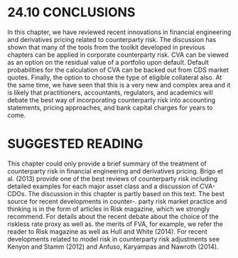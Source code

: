 # 24.10 CONCLUSIONS  

In this chapter, we have reviewed recent innovations in financial engineering and derivatives pricing related to counterparty risk. The discussion has shown that many of the tools from the toolkit developed in previous chapters can be applied in corporate counterparty risk. CVA can be viewed as an option on the residual value of a portfolio upon default. Default probabilities for the calculation of CVA can be backed out from CDS market quotes. Finally, the option to choose the type of eligible collateral also. At the same time, we have seen that this is a very new and complex area and it is likely that practitioners, accountants, regulators, and academics will debate the best way of incorporating counterparty risk into accounting statements, pricing approaches, and bank capital charges for years to come.  

# SUGGESTED READING  

This chapter could only provide a brief summary of the treatment of counterparty risk in financial engineering and derivatives pricing. Brigo et al. (2013) provide one of the best reviews of counterparty risk including detailed examples for each major asset class and a discussion of CVA-CDOs. The discussion in this chapter is partly based on this text. The best source for recent developments in counter-. party risk market practice and thinking is in the form of articles in Risk magazine, which we strongly recommend. For details about the recent debate about the choice of the riskless rate proxy as well as. the merits of FVA, for example, we refer the reader to Risk magazine as well as Hull and White (2014). For recent developments related to model risk in counterparty risk adjustments see Kenyon and Stamm (2012) and Anfuso, Karyampas and Nawroth (2014).  